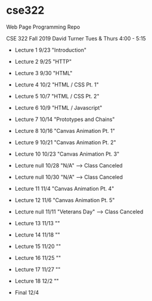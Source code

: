 # cse322
Web Page Programming Repo

CSE 322 
Fall 2019
David Turner
Tues & Thurs 
4:00 - 5:15 

* Lecture 1  	9/23  "Introduction"
* Lecture 2     9/25  "HTTP"
* Lecture 3  	9/30  "HTML"
* Lecture 4  	10/2  "HTML / CSS Pt. 1"
* Lecture 5  	10/7  "HTML / CSS Pt. 2"
* Lecture 6  	10/9  "HTML / Javascript"
* Lecture 7  	10/14 "Prototypes and Chains"
* Lecture 8  	10/16 "Canvas Animation Pt. 1"
* Lecture 9  	10/21 "Canvas Animation Pt. 2"
* Lecture 10 	10/23 "Canvas Animation Pt. 3" 
* Lecture null  10/28 "N/A" 		--> Class Canceled
* Lecture null 	10/30 "N/A"            	--> Class Canceled
* Lecture 11 	11/4  "Canvas Animation Pt. 4"
* Lecture 12 	11/6  "Canvas Animation Pt. 5"
* Lecture null 	11/11 "Veterans Day"	--> Class Canceled
* Lecture 13 	11/13 ""
* Lecture 14 	11/18 ""
* Lecture 15 	11/20 ""
* Lecture 16 	11/25 ""
* Lecture 17 	11/27 ""
* Lecture 18 	12/2  ""

* Final 	   12/4 



